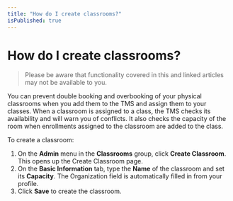 ```yaml
---
title: "How do I create classrooms?"
isPublished: true
---
```


# How do I create classrooms?

> Please be aware that functionality covered in this and linked articles may not be available to you.

You can prevent double booking and overbooking of your physical classrooms when you add them to the TMS and assign them to your classes. When a classroom is assigned to a class, the TMS checks its availability and will warn you of conflicts. It also checks the capacity of the room when enrollments assigned to the classroom are added to the class.


To create a classroom:
1.  On the **Admin** menu in the **Classrooms** group, click **Create Classroom**. This opens up the Create Classroom page. 
1. On the **Basic Information** tab, type the **Name** of the classroom and set its **Capacity**. The Organization field is automatically filled in from your profile. 
1. Click **Save** to create the classroom.
